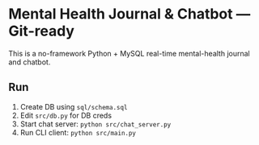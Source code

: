 # Mental Health Journal & Chatbot — Git-ready

This is a no-framework Python + MySQL real-time mental-health journal and chatbot.

## Run
1. Create DB using `sql/schema.sql`
2. Edit `src/db.py` for DB creds
3. Start chat server: `python src/chat_server.py`
4. Run CLI client: `python src/main.py`
